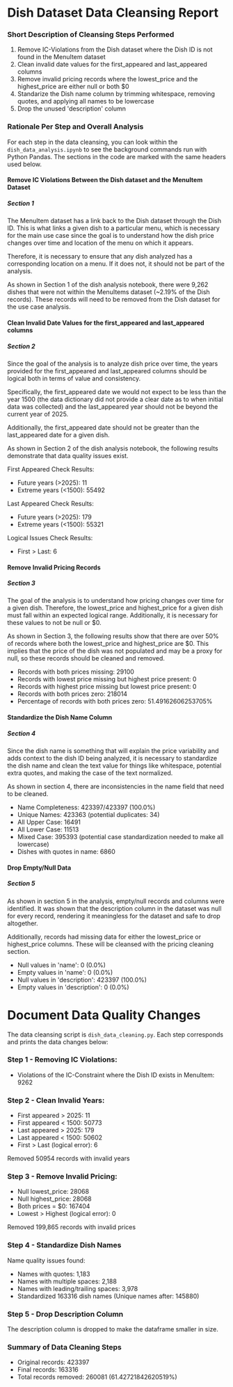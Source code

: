 # Dish Dataset Data Cleansing Report

### Short Description of Cleansing Steps Performed

1) Remove IC-Violations from the Dish dataset where the Dish ID is not found in the MenuItem dataset
2) Clean invalid date values for the first_appeared and last_appeared columns
3) Remove invalid pricing records where the lowest_price and the highest_price are either null or both $0
4) Standarize the Dish name column by trimming whitespace, removing quotes, and applying all names to be lowercase
5) Drop the unused 'description' column

### Rationale Per Step and Overall Analysis

For each step in the data cleansing, you can look within the `dish_data_analysis.ipynb` to see the background commands run with Python Pandas. The sections in the code are marked with the same headers used below.

#### Remove IC Violations Between the Dish dataset and the MenuItem Dataset
##### Section 1
The MenuItem dataset has a link back to the Dish dataset through the Dish ID. This is what links a given dish to a particular menu, which is necessary for the main use case since the goal is to understand how the dish price changes over time and location of the menu on which it appears.

Therefore, it is necessary to ensure that any dish analyzed has a corresponding location on a menu. If it does not, it should not be part of the analysis.

As shown in Section 1 of the dish analysis notebook, there were 9,262 dishes that were not within the MenuItems dataset (~2.19% of the Dish records). These records will need to be removed from the Dish dataset for the use case analysis.

#### Clean Invalid Date Values for the first_appeared and last_appeared columns
##### Section 2
Since the goal of the analysis is to analyze dish price over time, the years provided for the first_appeared and last_appeared columns should be logical both in terms of value and consistency.

Specifically, the first_appeared date we would not expect to be less than the year 1500 (the data dictionary did not provide a clear date as to when initial data was collected) and the last_appeared year should not be beyond the current year of 2025.

Additionally, the first_appeared date should not be greater than the last_appeared date for a given dish.

As shown in Section 2 of the dish analysis notebook, the following results demonstrate that data quality issues exist.

First Appeared Check Results:
- Future years (>2025): 11
- Extreme years (<1500): 55492

Last Appeared Check Results:
- Future years (>2025): 179
- Extreme years (<1500): 55321

Logical Issues Check Results:
- First > Last: 6

#### Remove Invalid Pricing Records
##### Section 3
The goal of the analysis is to understand how pricing changes over time for a given dish.
Therefore, the lowest_price and highest_price for a given dish must fall within an expected logical range. Additionally, it is necessary for these values to not be null or $0.

As shown in Section 3, the following results show that there are over 50% of records where both the lowest_price and highest_price are $0. This implies that the price of the dish was not populated and may be a proxy for null, so these records should be cleaned and removed.

- Records with both prices missing: 29100
- Records with lowest price missing but highest price present: 0
- Records with highest price missing but lowest price present: 0
- Records with both prices zero: 218014
- Percentage of records with both prices zero: 51.49162606253705%

#### Standardize the Dish Name Column
##### Section 4
Since the dish name is something that will explain the price variability and adds context to the dish ID being analyzed, it is necessary to standardize the dish name and clean the text value for things like whitespace, potential extra quotes, and making the case of the text normalized.

As shown in section 4, there are inconsistencies in the name field that need to be cleaned.

- Name Completeness: 423397/423397 (100.0%)
- Unique Names: 423363 (potential duplicates: 34)
- All Upper Case: 16491
- All Lower Case: 11513
- Mixed Case: 395393 (potential case standardization needed to make all lowercase)
- Dishes with quotes in name: 6860

#### Drop Empty/Null Data
##### Section 5
As shown in section 5 in the analysis, empty/null records and columns were identified. It was shown that the description column in the dataset was null for every record, rendering it meaningless for the dataset and safe to drop altogether.

Additionally, records had missing data for either the lowest_price or highest_price columns. These will be cleansed with the pricing cleaning section.

- Null values in 'name': 0 (0.0%)
- Empty values in 'name': 0 (0.0%)
- Null values in 'description': 423397 (100.0%)
- Empty values in 'description': 0 (0.0%)

# Document Data Quality Changes

The data cleansing script is `dish_data_cleaning.py`. Each step corresponds and prints the data changes below:

### Step 1 - Removing IC Violations:
- Violations of the IC-Constraint where the Dish ID exists in MenuItem: 9262

### Step 2 - Clean Invalid Years:
-   First appeared > 2025: 11
-   First appeared < 1500: 50773
-   Last appeared > 2025: 179
-   Last appeared < 1500: 50602
-   First > Last (logical error): 6

Removed 50954 records with invalid years

### Step 3 - Remove Invalid Pricing:
- Null lowest_price: 28068
- Null highest_price: 28068
- Both prices = $0: 167404
- Lowest > Highest (logical error): 0

Removed 199,865 records with invalid prices

### Step 4 - Standardize Dish Names
Name quality issues found:
- Names with quotes: 1,183
- Names with multiple spaces: 2,188
- Names with leading/trailing spaces: 3,978
- Standardized 163316 dish names (Unique names after: 145880)

### Step 5 - Drop Description Column
The description column is dropped to make the dataframe smaller in size.

### Summary of Data Cleaning Steps
- Original records: 423397
- Final records: 163316
- Total records removed: 260081 (61.42721842620519%)